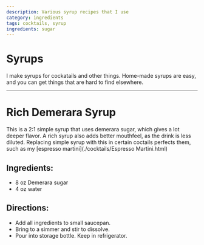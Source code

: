 ```yaml
---
description: Various syrup recipes that I use
category: ingredients
tags: cocktails, syrup
ingredients: sugar
---
```


# Syrups

I make syrups for cockatails and other things. Home-made syrups are easy, and you can get things that are hard to find elsewhere. 

* * * 

# Rich Demerara Syrup

This is a 2:1 simple syrup that uses demerara sugar, which gives a lot deeper flavor. A rich syrup also adds better mouthfeel, as the drink is less diluted. Replacing simple syrup with this in certain coctails perfects them, such as my [espresso martini](./cocktails/Espresso Martini.html)


## Ingredients:

- 8 oz Demerara sugar
- 4 oz water

## Directions:

- Add all ingredients to small saucepan.
- Bring to a simmer and stir to dissolve.
- Pour into storage bottle. Keep in refrigerator.

